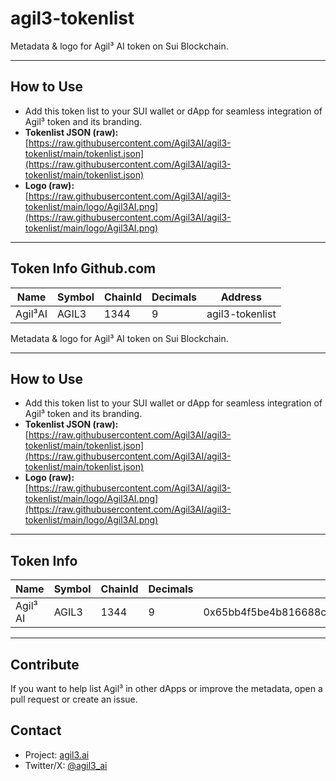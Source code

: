 # agil3-tokenlist

Metadata & logo for Agil³ AI token on Sui Blockchain.

---

## How to Use

- Add this token list to your SUI wallet or dApp for seamless integration of Agil³ token and its branding.
- **Tokenlist JSON (raw):**  
  [https://raw.githubusercontent.com/Agil3AI/agil3-tokenlist/main/tokenlist.json](https://raw.githubusercontent.com/Agil3AI/agil3-tokenlist/main/tokenlist.json)
- **Logo (raw):**  
  [https://raw.githubusercontent.com/Agil3AI/agil3-tokenlist/main/logo/Agil3AI.png](https://raw.githubusercontent.com/Agil3AI/agil3-tokenlist/main/logo/Agil3AI.png)

---

## Token Info  Github.com 

| Name     | Symbol | ChainId | Decimals | Address                                      |
|----------|--------|---------|----------|----------------------------------------------|
| Agil³AI | AGIL3  | 1344    | 9        |  agil3-tokenlist

Metadata & logo for Agil³ AI token on Sui Blockchain.

---

## How to Use

- Add this token list to your SUI wallet or dApp for seamless integration of Agil³ token and its branding.
- **Tokenlist JSON (raw):**  
  [https://raw.githubusercontent.com/Agil3AI/agil3-tokenlist/main/tokenlist.json](https://raw.githubusercontent.com/Agil3AI/agil3-tokenlist/main/tokenlist.json)
- **Logo (raw):**  
  [https://raw.githubusercontent.com/Agil3AI/agil3-tokenlist/main/logo/Agil3AI.png](https://raw.githubusercontent.com/Agil3AI/agil3-tokenlist/main/logo/Agil3AI.png)

---

## Token Info

| Name        | Symbol | ChainId | Decimals | Address                                      |
|----------   |--------|---------|----------|----------------------------------------------|
| Agil³ AI    | AGIL3  | 1344    | 9        | 0x65bb4f5be4b816688ce553e43cad0037d688dc23bdb31977aa34344d119cea68::agil3::AGIL3 |

---

## Contribute

If you want to help list Agil³ in other dApps or improve the metadata, open a pull request or create an issue.

## Contact

- Project: [agil3.ai](https://agil3.ai)
- Twitter/X: [@agil3_ai](https://twitter.com/@Agil3AI)
